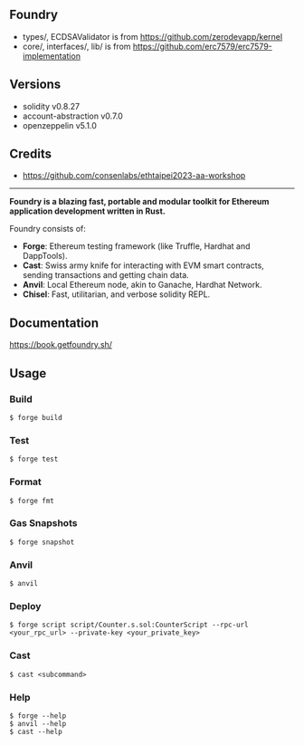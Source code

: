## Foundry

- types/, ECDSAValidator is from https://github.com/zerodevapp/kernel
- core/, interfaces/, lib/ is from https://github.com/erc7579/erc7579-implementation


## Versions

- solidity v0.8.27
- account-abstraction v0.7.0
- openzeppelin v5.1.0
<!-- - Solady v0.0.260 -->


## Credits

- https://github.com/consenlabs/ethtaipei2023-aa-workshop



---

**Foundry is a blazing fast, portable and modular toolkit for Ethereum application development written in Rust.**

Foundry consists of:

-   **Forge**: Ethereum testing framework (like Truffle, Hardhat and DappTools).
-   **Cast**: Swiss army knife for interacting with EVM smart contracts, sending transactions and getting chain data.
-   **Anvil**: Local Ethereum node, akin to Ganache, Hardhat Network.
-   **Chisel**: Fast, utilitarian, and verbose solidity REPL.

## Documentation

https://book.getfoundry.sh/

## Usage

### Build

```shell
$ forge build
```

### Test

```shell
$ forge test
```

### Format

```shell
$ forge fmt
```

### Gas Snapshots

```shell
$ forge snapshot
```

### Anvil

```shell
$ anvil
```

### Deploy

```shell
$ forge script script/Counter.s.sol:CounterScript --rpc-url <your_rpc_url> --private-key <your_private_key>
```

### Cast

```shell
$ cast <subcommand>
```

### Help

```shell
$ forge --help
$ anvil --help
$ cast --help
```
